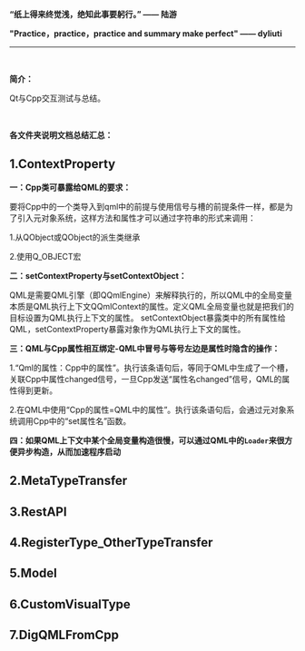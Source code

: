 **“纸上得来终觉浅，绝知此事要躬行。”  —— 陆游**

**"Practice，practice，practice and summary make perfect" —— dyliuti**

------



<br>

**简介：**

Qt与Cpp交互测试与总结。

<br>

**各文件夹说明文档总结汇总：**

## 1.ContextProperty

**一：Cpp类可暴露给QML的要求：**

要将Cpp中的一个类导入到qml中的前提与使用信号与槽的前提条件一样，都是为了引入元对象系统，这样方法和属性才可以通过字符串的形式来调用：

1.从QObject或QObject的派生类继承

2.使用Q_OBJECT宏

**二：setContextProperty与setContextObject：**

QML是需要QML引擎（即QQmlEngine）来解释执行的，所以QML中的全局变量本质是QML执行上下文QQmlContext的属性。定义QML全局变量也就是把我们的目标设置为QML执行上下文的属性。  setContextObject暴露类中的所有属性给QML，setContextProperty暴露对象作为QML执行上下文的属性。

**三：QML与Cpp属性相互绑定-QML中冒号与等号左边是属性时隐含的操作：**

1.“Qml的属性：Cpp中的属性”。执行该条语句后，等同于QML中生成了一个槽，关联Cpp中属性changed信号，一旦Cpp发送“属性名changed”信号，QML的属性得到更新。

2.在QML中使用“Cpp的属性=QML中的属性”。执行该条语句后，会通过元对象系统调用Cpp中的“set属性名”函数。

**四：如果QML上下文中某个全局变量构造很慢，可以通过QML中的`Loader`来很方便异步构造，从而加速程序启动**  

## 2.MetaTypeTransfer



## 3.RestAPI



## 4.RegisterType_OtherTypeTransfer



## 5.Model



## 6.CustomVisualType



## 7.DigQMLFromCpp